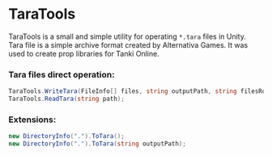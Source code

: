 # TaraTools
TaraTools is a small and simple utility for operating  ```*.tara``` files in Unity. <br>
Tara file is a simple archive format created by Alternativa Games. It was used to create prop libraries for Tanki Online.

### Tara files direct operation:
```cs 
TaraTools.WriteTara(FileInfo[] files, string outputPath, string filesRoot);
TaraTools.ReadTara(string path);
```
### Extensions:
```cs
new DirectoryInfo(".").ToTara();
new DirectoryInfo(".").ToTara(string outputPath);
```